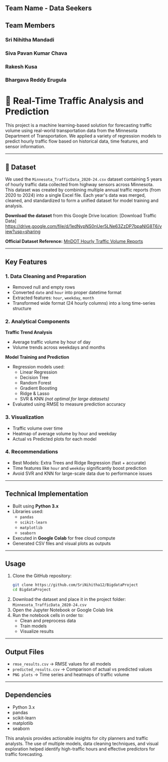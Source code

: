 
## Team Name - Data Seekers
## Team Members
### Sri Nihitha Mandadi 
### Siva Pavan Kumar Chava 
### Rakesh Kusa 
### Bhargava Reddy Erugula


# 🚦 Real-Time Traffic Analysis and Prediction

This project is a machine learning-based solution for forecasting traffic volume using real-world transportation data from the Minnesota Department of Transportation. We applied a variety of regression models to predict hourly traffic flow based on historical data, time features, and sensor information.

---

## 📁 Dataset

We used the `Minnesota_TrafficData_2020-24.csv` dataset containing 5 years of hourly traffic data collected from highway sensors across Minnesota.
This dataset was created by combining multiple annual traffic reports (from 2020 to 2024) into a single Excel file. Each year's data was merged, cleaned, and standardized to form a unified dataset for model training and analysis.

 **Download the dataset** from this Google Drive location: [Download Traffic Data] https://drive.google.com/file/d/1edNypNS0nUer5LNe63ZzDP7bpaNlG8T6/view?usp=sharing

 **Official Dataset Reference:** [MnDOT Hourly Traffic Volume Reports](https://mndot.org/traffic/data/reports-hrvol-atr.html)

---

##  Key Features

### 1. Data Cleaning and Preparation
- Removed null and empty rows
- Converted `date` and `hour` into proper datetime format
- Extracted features: `hour`, `weekday`, `month`
- Transformed wide format (24 hourly columns) into a long time-series structure

### 2. Analytical Components

**Traffic Trend Analysis**
- Average traffic volume by hour of day
- Volume trends across weekdays and months

**Model Training and Prediction**
- Regression models used:
  - Linear Regression
  - Decision Tree
  - Random Forest
  - Gradient Boosting
  - Ridge & Lasso
  - SVR & KNN *(not optimal for large datasets)*
- Evaluated using RMSE to measure prediction accuracy

### 3. Visualization
- Traffic volume over time
- Heatmap of average volume by hour and weekday
- Actual vs Predicted plots for each model

### 4. Recommendations
-  Best Models: Extra Trees and Ridge Regression (fast + accurate)
-  Time features like `hour` and `weekday` significantly boost prediction
-  Avoid SVR and KNN for large-scale data due to performance issues

---

## Technical Implementation
- Built using **Python 3.x**
- Libraries used:
  - `pandas`
  - `scikit-learn`
  - `matplotlib`
  - `seaborn`
- Executed in **Google Colab** for free cloud compute
- Generated CSV files and visual plots as outputs

---

## Usage

1. Clone the GitHub repository:
   ```bash
   git clone https://github.com/SriNihitha12/BigdataProject
   cd BigdataProject
   ```
2. Download the dataset and place it in the project folder:
   `Minnesota_TrafficData_2020-24.csv`
3. Open the Jupyter Notebook or Google Colab link
4. Run the notebook cells in order to:
   - Clean and preprocess data
   - Train models
   - Visualize results

---

## Output Files
- `rmse_results.csv` → RMSE values for all models
- `predicted_results.csv` → Comparison of actual vs predicted values
- `PNG plots` → Time series and heatmaps of traffic volume

---

## Dependencies
- Python 3.x
- pandas
- scikit-learn
- matplotlib
- seaborn

This analysis provides actionable insights for city planners and traffic analysts. The use of multiple models, data cleaning techniques, and visual exploration helped identify high-traffic hours and effective predictors for traffic forecasting.
